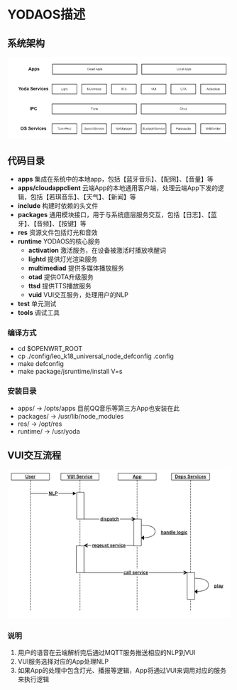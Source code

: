 # YODAOS描述

## 系统架构

![flow](../../../asset/01-overview-flow.png)

## 代码目录

- **apps** 集成在系统中的本地app，包括【蓝牙音乐】、【配网】、【音量】等
- **apps/cloudappclient** 云端App的本地通用客户端，处理云端App下发的逻辑，包括【若琪音乐】、【天气】、【新闻】等
- **include** 构建时依赖的头文件
- **packages** 通用模块接口，用于与系统底层服务交互，包括【日志】、【蓝牙】、【音频】、【按键】等
- **res** 资源文件包括灯光和音效
- **runtime** YODAOS的核心服务
  - **activation** 激活服务，在设备被激活时播放唤醒词
  - **lightd** 提供灯光渲染服务
  - **multimediad** 提供多媒体播放服务
  - **otad** 提供OTA升级服务
  - **ttsd** 提供TTS播放服务
  - **vuid** VUI交互服务，处理用户的NLP
- **test**  单元测试
- **tools** 调试工具

### 编译方式

- cd $OPENWRT_ROOT
- cp ./config/leo_k18_universal_node_defconfig .config
- make defconfig
- make package/jsruntime/install V=s

### 安装目录

- apps/ -> /opts/apps 目前QQ音乐等第三方App也安装在此
- packages/ -> /usr/lib/node_modules
- res/ -> /opt/res
- runtime/ -> /usr/yoda

## VUI交互流程

![time](../../../asset/01-overview-time.png)

### 说明

1. 用户的语音在云端解析完后通过MQTT服务推送相应的NLP到VUI
2. VUI服务选择对应的App处理NLP
3. 如果App的处理中包含灯光、播报等逻辑，App将通过VUI来调用对应的服务来执行逻辑